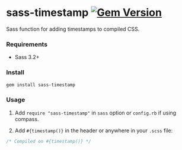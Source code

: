 # sass-timestamp [![Gem Version](https://badge.fury.io/rb/sass-timestamp.svg)](http://badge.fury.io/rb/sass-timestamp)
Sass function for adding timestamps to compiled CSS.

### Requirements
- Sass 3.2+

### Install
```sh
gem install sass-timestamp
```

### Usage
1. Add `require "sass-timestamp"` in `sass` option or `config.rb` if using compass.

2. Add `#{timestamp()}` in the header or anywhere in your `.scss` file:

```scss
/* Compiled on #{timestamp()} */
```
